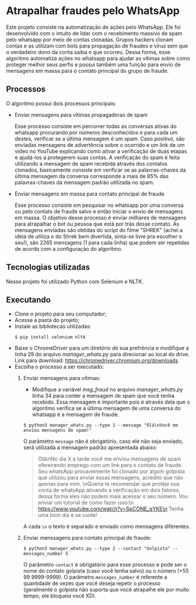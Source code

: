 # Atrapalhar fraudes pelo WhatsApp
Este projeto consiste na automatização de ações pelo WhatsApp. Ele foi desenvolvido com o intuito de lidar com o recebimento massivo de spam pelo whatsapp por meio de contas clonadas. Grupos hackers clonam contas e as utilizam com bots para propagação de fraudes e vírus sem que o verdadeiro dono da conta saiba o que ocorreu. Dessa forma, esse algoritmo automatiza ações no whatsapp para ajudar as vítimas sobre como proteger melhor seus perfis e possui também uma função para envio de mensagens em massa para o contato principal do grupo de fraude.

## Processos
O algoritmo possui dois processos principais:

- Enviar mensagens para vítimas propagadoras de spam

    Esse processo consiste em percorrer todas as conversas ativas do whatsapp procurando por números desconhecidos e para cada um destes, verificar se a última mensagem é um spam. Caso positivo, são enviadas mensagens de advertência sobre o ocorrido e um link de um vídeo no YouTube explicando como ativar a verificação de duas etapas e ajudá-los a protegerem suas contas.
    A verificação do spam é feita utilizando a mensagem de spam recebida através dos contatos clonados, basicamente consiste em verificar se as palavras-chaves da última mensagem da conversa corresponde a mais de 85% das palavras-chaves da mensagem padrão utilizada no spam.

- Enviar mensagens em massa para contato principal de fraude

    Esse processo consiste em pesquisar no whatsapp por uma conversa ou pelo contato de fraude salvo e então iniciar o envio de mensagens em massa. O objetivo desse processo é enviar milhares de mensagens para atrapalhar o bot ou pessoa que está por trás desse contato. As mensagens enviadas são obtidas do script do filme "SHREK" (achei a ideia de utiliza o do Shrek bem divertida, sinta-se livre pra escolher o seu!), são 2265 mensagens (1 para cada linha) que podem ser repetidas de acordo com a configuração do algoritmo.

## Tecnologias utilizadas

Nesse projeto foi utilizado Python com Selenium e NLTK.

## Executando

- Clone o projeto para seu computador;
- Acesse a pasta do projeto;
- Instale as bibliotecas utilizadas:
    ```
    $ pip install selenium nltk
    ```
- Baixe o ChromeDriver para um diretório de sua prefrência e modifique a linha 29 do arquivo *manager_whats.py* para direcionar ao local do drive. Link para download: https://chromedriver.chromium.org/downloads
- Escolha o processo a ser executado:
    1. Enviar mensagens para vítimas:
        - Modifique a variável *msg_fraud* no arquivo *manager_whats.py* linha 34 para conter a mensagem de spam que você tenha recebido. Essa mensagem é importante pois é através dela que o algoritmo verifica se a última mensagem de uma conversa do whatsapp é a mensagem de fraude.
        ```
        $ python3 manager_whats.py --type 1 --message "Olá\nVocê me enviou mensagens de spam!"
        ```
        O parâmetro `message` não é obrigatório, caso ele não seja enviado, será utilizada a mensagem padrão apresentada abaixo:
        
        >Olá\nNo dia X a tarde você me enviou mensagens de spam oferecendo emprego com um link para o contato de fraude. Seu whatsApp provavelmente foi clonado por algum golpista que utilizou para enviar essas mensagens, acredito que não apenas para mim. \nQueria te recomendar que proteja sua conta de whatsApp ativando a verificação em dois fatores, dessa forma eles não podem mais acessar o seu número. Vou enviar um tutorial de como fazer isso:\n https://www.youtube.com/watch?v=SpCONE_gYKE\n Tenha uma bom dia e se cuide!
        
        A cada `\n` o texto é separado e enviado como mensagens diferentes.

    2. Enviar menssagens para contato principal de fraude:

        ```
        $ python3 manager_whats.py --type 2 --contact "Golpista" --messages_number 5
        ```
        O parâmetro `contact` é obrigatório para esse processo e pode ser o nome do contato golpista (caso você tenha salvo) ou o número (+55 99 9999-9999). O parâmetro `messages_number` é referente a quantidade de vezes que você deseja repetir o processo (geralmente o golpista não suporta que você atrapalhe ele por muito tempo, ele bloqueia você XD).

